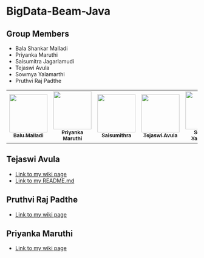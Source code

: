 # BigData-Beam-Java

## Group Members
 - Bala Shankar Malladi
 - Priyanka Maruthi
 - Saisumitra Jagarlamudi
 - Tejaswi Avula
 - Sowmya Yalamarthi
 - Pruthvi Raj Padthe
 
 <table>
<td align="center"><a href="https://github.com/balumalladi"><img src="https://avatars.githubusercontent.com/u/77815724?v=4" width="100px;" alt=""/><br /><sub><b>Balu Malladi </b></sub></a><br /></td>

<td align="center"><a href="https://github.com/Maruthi158"><img src="https://avatars.githubusercontent.com/u/77593316?v=4" width="100px;" alt=""/><br /><sub><b>Priyanka Maruthi</b></sub></a><br /></td>

<td align="center"><a href="https://github.com/Saisumithra"><img src="https://avatars.githubusercontent.com/u/77755086?v=4" width="100px;" alt=""/><br /><sub><b>Saisumithra</b></sub></a><br /></td>
  
  <td align="center"><a href="https://github.com/tejaavula076"><img src="https://avatars.githubusercontent.com/u/77764342?s=400&u=8a343c6ca0d0980591e773811b03fb829243849e&v=4" width="100px;" alt=""/><br /><sub><b>Tejaswi Avula
</b></sub></a><br /></td>

<td align="center"><a href="https://github.com/sowmya-yalamarthi"><img src="https://avatars.githubusercontent.com/u/77811333?v=4" width="100px alt=""/><br /><sub><b>Sowmya Yalamarthi</b></sub></a><br /></td> 
 
 <td align="center"><a href="https://github.com/pruthvi5555"><img src="https://avatars.githubusercontent.com/u/77819499?v=4" width="100px alt=""/><br /><sub><b>Pruthvi Raj Padthe</b></sub></a><br /></td> 

 
  
  
</table>
  
  
## Tejaswi Avula &nbsp;
- [Link to my wiki page](https://github.com/sowmya-yalamarthi/BigData-Beam-Java/wiki/Tejaswi-Avula)
- [Link to my README.md](https://github.com/sowmya-yalamarthi/BigData-Beam-Java/blob/main/Tejaswi/README.md)
## Pruthvi Raj Padthe
- [Link to my wiki page](https://github.com/sowmya-yalamarthi/BigData-Beam-Java/wiki/Pruthvi-Raj-Padthe)


## Priyanka Maruthi &nbsp;
- [Link to my wiki page](https://github.com/sowmya-yalamarthi/BigData-Beam-Java/wiki/Priyanka-Maruthi)
